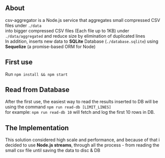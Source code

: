 ## About
csv-aggregator is a Node.js service that aggregates small compressed CSV files under `./data` </br>
into bigger compressed CSV files (Each file up to 1KB) under `./data/aggregated`
and reduce size by elimination of duplicated lines  </br>
In addition, inserts new data to **SQLite** Database (`./database.sqlite`) using **Sequelize** (a promise-based ORM for Node) 

## First use
Run `npm install && npm start`

## Read from Database
After the first use, the easiest way to read the results inserted to DB will be using the command `npm run read-db [LIMIT_LINES]` </br> 
for example: `npm run read-db 10` will fetch and log the first 10 rows in DB.

## The Implementation
This solution considered high scale and performance, and because of that i decided to use
**Node.js streams**, through all the process - from reading the small csv file until saving the data to disc & DB
